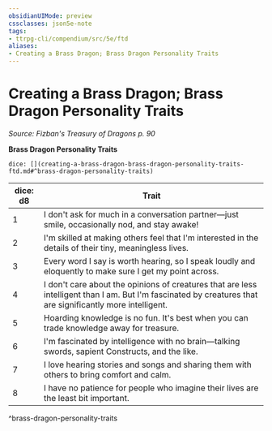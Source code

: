 ```yaml
---
obsidianUIMode: preview
cssclasses: json5e-note
tags:
- ttrpg-cli/compendium/src/5e/ftd
aliases:
- Creating a Brass Dragon; Brass Dragon Personality Traits
---
```

# Creating a Brass Dragon; Brass Dragon Personality Traits
*Source: Fizban's Treasury of Dragons p. 90* 

**Brass Dragon Personality Traits**

`dice: [](creating-a-brass-dragon-brass-dragon-personality-traits-ftd.md#^brass-dragon-personality-traits)`

| dice: d8 | Trait |
|----------|-------|
| 1 | I don't ask for much in a conversation partner—just smile, occasionally nod, and stay awake! |
| 2 | I'm skilled at making others feel that I'm interested in the details of their tiny, meaningless lives. |
| 3 | Every word I say is worth hearing, so I speak loudly and eloquently to make sure I get my point across. |
| 4 | I don't care about the opinions of creatures that are less intelligent than I am. But I'm fascinated by creatures that are significantly more intelligent. |
| 5 | Hoarding knowledge is no fun. It's best when you can trade knowledge away for treasure. |
| 6 | I'm fascinated by intelligence with no brain—talking swords, sapient Constructs, and the like. |
| 7 | I love hearing stories and songs and sharing them with others to bring comfort and calm. |
| 8 | I have no patience for people who imagine their lives are the least bit important. |
^brass-dragon-personality-traits